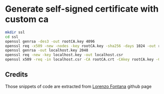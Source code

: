 # Generate self-signed certificate with custom ca

```bash
mkdir ssl
cd ssl
openssl genrsa -des3 -out rootCA.key 4096
openssl req -x509 -new -nodes -key rootCA.key -sha256 -days 1024 -out rootCA.crt
openssl genrsa -out localhost.key 2048
openssl req -new -key localhost.key -out localhost.csr
openssl x509 -req -in localhost.csr -CA rootCA.crt -CAkey rootCA.key -CAcreateserial -out localhost.crt -days 500 -sha256
```

## Credits 
Those snippets of code are extracted from [Lorenzo Fontana](https://gist.github.com/fntlnz/cf14feb5a46b2eda428e000157447309) github page